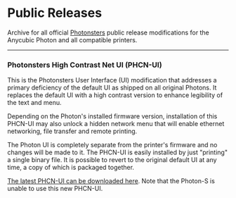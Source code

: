 # Public Releases
Archive for all official [Photonsters](https://www.facebook.com/Photonsters) public release modifications for the Anycubic Photon and all compatible printers. 

---

### Photonsters High Contrast Net UI (PHCN-UI) 
This is the Photonsters User Interface (UI) modification that addresses a primary deficiency of the default UI as shipped on all original Photons. It replaces the default UI with a high contrast version to enhance legibility of the text and menu. 

Depending on the Photon's installed firmware version, installation of this PHCN-UI may also unlock a hidden network menu that will enable ethernet networking, file transfer and remote printing. 

The Photon UI is completely separate from the printer's firmware and no changes will be made to it. The PHCN-UI is easily installed by just "printing" a single binary file. It is possible to revert to the original default UI at any time, a copy of which is packaged together. 

[The latest PHCN-UI can be downloaded here](https://github.com/Photonsters/photon-ui-mods/README.md). Note that the Photon-S is unable to use this new PHCN-UI. 




